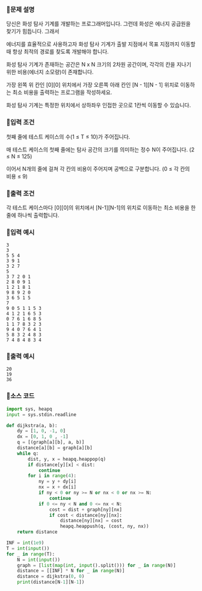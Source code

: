 ### 📌문제 설명

당신은 화성 탐사 기계를 개발하는 프로그래머입니다. 그런데 화성은 에너지 공급원을 찾기가 힘듭니다. 그래서 

에너지를 효율적으로 사용하고자 화성 탐사 기계가 출발 지점에서 목표 지점까지 이동할 때 항상 최적의 경로를 찾도록 개발해야 합니다.

화성 탐사 기계가 존재하는 공간은 N x N 크기의 2차원 공간이며, 각각의 칸을 지나기 위한 비용(에너지 소모량)이 존재합니다. 

가장 왼쪽 위 칸인 [0][0] 위치에서 가장 오른쪽 아래 칸인 [N - 1][N - 1] 위치로 이동하는 최소 비용을 출력하는 프로그램을 작성하세요. 

화성 탐사 기계는 특정한 위치에서 상하좌우 인접한 곳으로 1칸씩 이동할 수 있습니다.

### 📌입력 조건

첫째 줄에 테스트 케이스의 수(1 ≤ T ≤ 10)가 주어집니다.

매 테스트 케이스의 첫째 줄에는 탐사 공간의 크기를 의미하는 정수 N이 주어집니다. (2 ≤ N ≤ 125)

이어서 N개의 줄에 걸쳐 각 칸의 비용이 주어지며 공백으로 구분합니다. (0 ≤ 각 칸의 비용 ≤ 9)

### 📌출력 조건

각 테스트 케이스마다 [0][0]의 위치에서 [N-1][N-1]의 위치로 이동하는 최소 비용을 한 줄에 하나씩 출력합니다.

### 📌입력 예시

```
3
3
5 5 4
3 9 1
3 2 7
5
3 7 2 0 1
2 8 0 9 1 
1 2 1 8 1 
9 8 9 2 0
3 6 5 1 5
7
9 0 5 1 1 5 3
4 1 2 1 6 5 3 
0 7 6 1 6 8 5
1 1 7 8 3 2 3
9 4 0 7 6 4 1
5 8 3 2 4 8 3
7 4 8 4 8 3 4
```

### 📌출력 예시

```
20
19
36
```

### 📌소스 코드

```python
import sys, heapq
input = sys.stdin.readline

def dijkstra(a, b):
    dy = [1, 0, -1, 0]
    dx = [0, 1, 0 , -1]
    q = [(graph[a][b], a, b)]
    distance[a][b] = graph[a][b]
    while q:
        dist, y, x = heapq.heappop(q)
        if distance[y][x] < dist:
            continue
        for i in range(4):
            ny = y + dy[i]
            nx = x + dx[i]
            if ny < 0 or ny >= N or nx < 0 or nx >= N:
                continue
            if 0 <= ny < N and 0 <= nx < N:
                cost = dist + graph[ny][nx]
                if cost < distance[ny][nx]:
                    distance[ny][nx] = cost
                    heapq.heappush(q, (cost, ny, nx))                
    return distance

INF = int(1e9)
T = int(input())
for _ in range(T):
    N = int(input())
    graph = [list(map(int, input().split())) for _ in range(N)]
    distance = [[INF] * N for _ in range(N)]
    distance = dijkstra(0, 0)
    print(distance[N-1][N-1])

```
